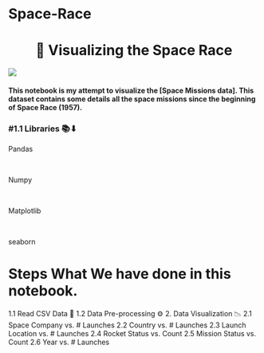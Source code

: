 # Space-Race

<h1><center>🚀 Visualizing the Space Race</center></h1>

<img src="https://i.imgur.com/aMAc8vc.jpg">

#### This notebook is my attempt to visualize the [Space Missions data]. This dataset contains some details all the space missions since the beginning of Space Race (1957).

### #1.1  Libraries 📚⬇
<p>  Pandas</p><br>
<p>  Numpy</p><br>
<p>  Matplotlib</p><br>
<p>  seaborn</p>
<h1>Steps What We have done in this notebook.</h1>
1.1 Read CSV Data 📝</n>
1.2 Data Pre-processing ⚙️
2. Data Visualization 📉
2.1 Space Company vs. # Launches
2.2 Country vs. # Launches
2.3 Launch Location vs. # Launches
2.4 Rocket Status vs. Count
2.5 Mission Status vs. Count
2.6 Year vs. # Launches
